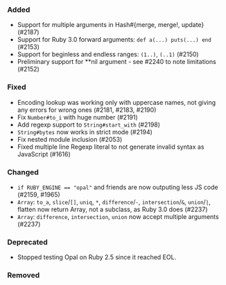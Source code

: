 ### Added

- Support for multiple arguments in Hash#{merge, merge!, update} (#2187)
- Support for Ruby 3.0 forward arguments: `def a(...) puts(...) end` (#2153)
- Support for beginless and endless ranges: `(1..)`, `(..1)` (#2150)
- Preliminary support for **nil argument - see #2240 to note limitations (#2152)

### Fixed

- Encoding lookup was working only with uppercase names, not giving any errors for wrong ones (#2181, #2183, #2190)
- Fix `Number#to_i` with huge number (#2191)
- Add regexp support to `String#start_with` (#2198)
- `String#bytes` now works in strict mode (#2194)
- Fix nested module inclusion (#2053)
- Fixed multiple line Regexp literal to not generate invalid syntax as JavaScript (#1616)

### Changed

- `if RUBY_ENGINE == "opal"` and friends are now outputing less JS code (#2159, #1965)
- `Array`: `to_a`, `slice`/`[]`, `uniq`, `*`, `difference`/`-`, `intersection`/`&`, `union`/`|`, flatten now return Array, not a subclass, as Ruby 3.0 does (#2237)
- `Array`: `difference`, `intersection`, `union` now accept multiple arguments (#2237)

### Deprecated

- Stopped testing Opal on Ruby 2.5 since it reached EOL.

### Removed
